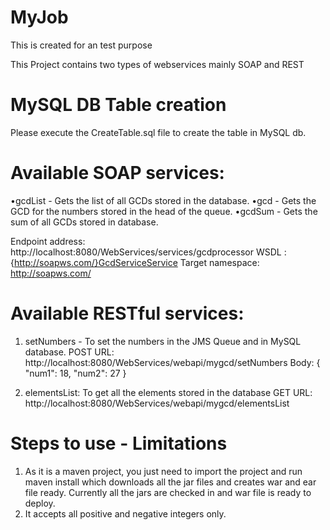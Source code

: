 # MyJob
This is created for an test purpose

This Project contains two types of webservices mainly SOAP and REST

# MySQL DB Table creation
Please execute the CreateTable.sql file to create the table in MySQL db.

# Available SOAP services:

•gcdList - Gets the list of all GCDs stored in the database.
•gcd - Gets the GCD for the numbers stored in the head of the queue.
•gcdSum - Gets the sum of all GCDs stored in database.

Endpoint address: http://localhost:8080/WebServices/services/gcdprocessor
WSDL : {http://soapws.com/}GcdServiceService
Target namespace: http://soapws.com/ 

# Available RESTful services:
1. setNumbers - To set the numbers in the JMS Queue and in MySQL database.
POST URL: http://localhost:8080/WebServices/webapi/mygcd/setNumbers
Body:
{
	"num1": 18,
	"num2": 27
}

2. elementsList: To get all the elements stored in the database
GET URL: http://localhost:8080/WebServices/webapi/mygcd/elementsList


# Steps to use - Limitations
1. As it is a maven project, you just need to import the project and run maven install which downloads all the jar files and creates war and ear file ready. Currently all the jars are checked in and war file is ready to deploy.
2. It accepts all positive and negative integers only.
